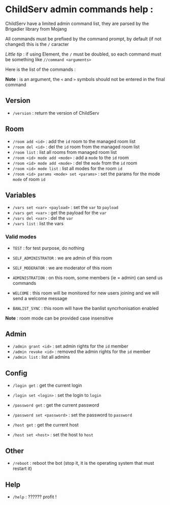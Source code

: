 # ChildServ admin commands help :

ChildServ have a limited admin command list, they are parsed by the Brigadier library from Mojang

All commands must be prefixed by the command prompt, by default (if not changed) this is the `/` caracter

_Little tip_ : if using Element, the `/` must be doubled, so each command must be something like `//command <arguments>`

Here is the list of the commands :

**Note** : <XXX> is an argument, the `<` and `>` symbols should not be entered in the final command

## Version

- `/version` : return the version of ChildServ

## Room

- `/room add <id>` : add the `id` room to the managed room list
- `/room del <id>` : del the `id` room from the managed room list
- `/room list` : list all rooms from managed room list
- `/room <id> mode add <mode>` : add a `mode` to the `id` room
- `/room <id> mode add <mode>` : del the `mode` from the `id` room
- `/room <id> mode list` : list all modes for the room `id`
- `/room <id> params <mode> set <params>` : set the params for the mode `mode` of room `id`

## Variables

- `/vars set <var> <payload>` : set the `var` to `payload`
- `/vars get <var>` : get the payload for the `var`
- `/vars del <var>` : del the `var`
- `/vars list` : list the vars

### Valid modes

- `TEST` : for test purpose, do nothing


- `SELF_ADMINISTRATOR` : we are admin of this room
- `SELF_MODERATOR` : we are moderator of this room


- `ADMINISTRATION` : on this room, some members (ie = admin) can send us commands
- `WELCOME` : this room will be monitored for new users joining and we will send a welcome message
- `BANLIST_SYNC` : this room will have the banlist syncrhonisation enabled

**Note** : room mode can be provided case insensitive 

## Admin

- `/admin grant <id>` : set admin rights for the `id` member
- `/admin revoke <id>` : removed the admin rights for the `id` member
- `/admin list` : list all admins

## Config

- `/login get` : get the current login
- `/login set <login>` : set the login to `login`


- `/password get` : get the current password
- `/password set <password>` : set the password to `password`


- `/host get` : get the current host
- `/host set <host>` : set the host to `host`

## Other

- `/reboot` : reboot the bot (stop it, it is the operating system that must restart it) 

## Help

- `/help` : ?????? profit !